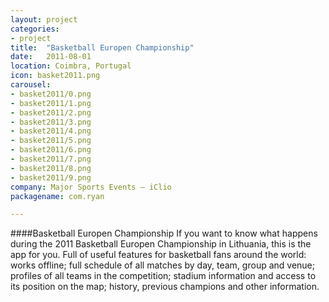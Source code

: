 ```yaml
---
layout: project
categories:
- project
title:  "Basketball Europen Championship"
date:   2011-08-01
location: Coimbra, Portugal
icon: basket2011.png
carousel:
- basket2011/0.png
- basket2011/1.png
- basket2011/2.png
- basket2011/3.png
- basket2011/4.png
- basket2011/5.png
- basket2011/6.png
- basket2011/7.png
- basket2011/8.png
- basket2011/9.png
company: Major Sports Events – iClio
packagename: com.ryan

---
```

####Basketball Europen Championship
If you want to know what happens during the 2011 Basketball Europen Championship in Lithuania, this is the app for you. Full of useful features for basketball fans around the world: works offline; full schedule of all matches by day, team, group and venue; profiles of all teams in the competition; stadium information and access to its position on the map; history, previous champions and other information.
